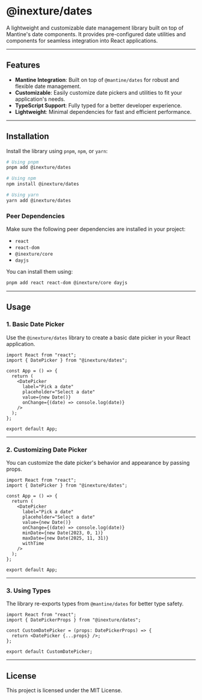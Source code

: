 # @inexture/dates

A lightweight and customizable date management library built on top of Mantine's date components. It provides pre-configured date utilities and components for seamless integration into React applications.

---

## Features

- **Mantine Integration**: Built on top of `@mantine/dates` for robust and flexible date management.
- **Customizable**: Easily customize date pickers and utilities to fit your application's needs.
- **TypeScript Support**: Fully typed for a better developer experience.
- **Lightweight**: Minimal dependencies for fast and efficient performance.

---

## Installation

Install the library using `pnpm`, `npm`, or `yarn`:

```bash
# Using pnpm
pnpm add @inexture/dates

# Using npm
npm install @inexture/dates

# Using yarn
yarn add @inexture/dates
```

### Peer Dependencies

Make sure the following peer dependencies are installed in your project:

- `react`
- `react-dom`
- `@inexture/core`
- `dayjs`

You can install them using:

```bash
pnpm add react react-dom @inexture/core dayjs
```

---

## Usage

### 1. **Basic Date Picker**

Use the `@inexture/dates` library to create a basic date picker in your React application.

```tsx
import React from "react";
import { DatePicker } from "@inexture/dates";

const App = () => {
  return (
    <DatePicker
      label="Pick a date"
      placeholder="Select a date"
      value={new Date()}
      onChange={(date) => console.log(date)}
    />
  );
};

export default App;
```

---

### 2. **Customizing Date Picker**

You can customize the date picker's behavior and appearance by passing props.

```tsx
import React from "react";
import { DatePicker } from "@inexture/dates";

const App = () => {
  return (
    <DatePicker
      label="Pick a date"
      placeholder="Select a date"
      value={new Date()}
      onChange={(date) => console.log(date)}
      minDate={new Date(2023, 0, 1)}
      maxDate={new Date(2025, 11, 31)}
      withTime
    />
  );
};

export default App;
```

---

### 3. **Using Types**

The library re-exports types from `@mantine/dates` for better type safety.

```tsx
import React from "react";
import { DatePickerProps } from "@inexture/dates";

const CustomDatePicker = (props: DatePickerProps) => {
  return <DatePicker {...props} />;
};

export default CustomDatePicker;
```

---

## License

This project is licensed under the MIT License.